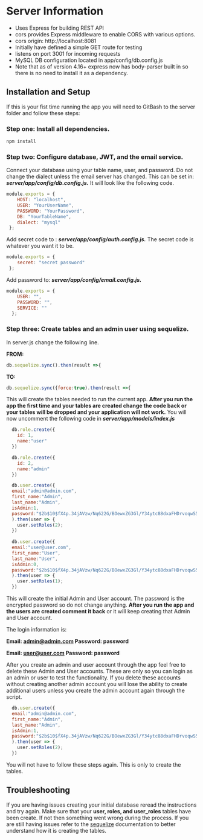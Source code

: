 # Server Information

* Uses Express for building REST API
* cors provides Express middleware to enable CORS with various options.
* cors origin: http://localhost:8081
* Initially have defined a simple GET route for testing
* listens on port 3001 for incoming requests
* MySQL DB configuration located in app/config/db.config.js
* Note that as of version 4.16+ express now has body-parser built in so there is no need to install it as a dependency.

## Installation and Setup
If this is your fist time running the app you will need to GitBash to the server folder and follow these steps: 

### Step one: **Install all dependencies.**
```bash
npm install
```
### Step two: **Configure database, JWT, and the email service.**

Connect your database using your table name, user, and password. Do not change the dialect unless the email server has changed. This can be set in: ***server/app/config/db.config.js.*** It will look like the following code.
```javascript
module.exports = {
    HOST: "localhost",
    USER: "YourUserName",
    PASSWORD: "YourPassword",
    DB: "YourTableName",
    dialect: "mysql"
 };
```
Add secret code to : ***server/app/config/auth.config.js.*** The secret code is whatever you want it to be.
```javascript
module.exports = {
    secret: "secret password"
 };
```
Add password to: ***server/app/config/email.config.js.***
```javascript
module.exports = {
    USER: "",
    PASSWORD: "",
    SERVICE: ""
  };
```

### Step three: **Create tables and an admin user using sequelize.**

In server.js change the following line. 

**FROM:**
```javascript
db.sequelize.sync().then(result =>{
```

**TO:**
```javascript
db.sequelize.sync({force:true).then(result =>{
```
This will create the tables needed to run the current app. **After you run the app the first time and your tables are created change the code back or your tables will be dropped and your application will not work.**
You will now uncomment the following code in ***server/app/models/index.js*** 
```javascript
  db.role.create({
    id: 1,
    name:"user"
  })

  db.role.create({
    id: 2,
    name:"admin"
  })

  db.user.create({
  email:"admin@admin.com", 
  first_name:"Admin", 
  last_name:"Admin", 
  isAdmin:1, 
  password:"$2b$10$fX4p.34jAVzw/Nq622G/BOewxZG3Gl/Y34ytc88dxaFHDrvoqwS56"}
  ).then(user => {
    user.setRoles(2);
  }) 
  
  db.user.create({
  email:"user@user.com", 
  first_name:"User", 
  last_name:"User", 
  isAdmin:0, 
  password:"$2b$10$fX4p.34jAVzw/Nq622G/BOewxZG3Gl/Y34ytc88dxaFHDrvoqwS56"}
  ).then(user => {
    user.setRoles(1);
  }) 
```

This will create the initial Admin and User account. The password is the encrypted password so do not change anything. **After you run the app and the users are created comment it back** or it will keep creating that Admin and User account.

The login information is:

**Email: admin@admin.com Password: password**

**Email: user@user.com Password: password**

After you create an admin and user account through the app feel free to delete these Admin and User accounts. These are only so you can login as an admin or user to test the functionality. If you delete these accounts without creating another admin account you will lose the ability to create additional users unless you create the admin account again through the script. 
```javascript
  db.user.create({
  email:"admin@admin.com", 
  first_name:"Admin", 
  last_name:"Admin", 
  isAdmin:1, 
  password:"$2b$10$fX4p.34jAVzw/Nq622G/BOewxZG3Gl/Y34ytc88dxaFHDrvoqwS56"}
  ).then(user => {
    user.setRoles(2);
  }) 
```
You will not have to follow these steps again. This is only to create the tables.
## Troubleshooting
If you are having issues creating your initial database reread the instructions and try again. Make sure that your **user, roles, and user_roles** tables have been create. If not then something went wrong during the process. If you are still having issues refer to the [sequelize](https://sequelize.org/master/index.html) documentation to better understand how it is creating the tables.
